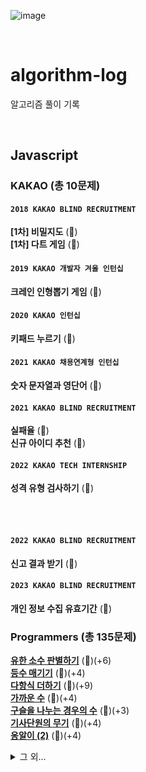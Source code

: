 ![image](https://user-images.githubusercontent.com/97934878/208298826-232f9659-06b6-49ec-ae6e-ce790ce57e78.png)

<br/>

# algorithm-log

알고리즘 풀이 기록

<br/>

## Javascript

### KAKAO (총 10문제)

#### `2018 KAKAO BLIND RECRUITMENT`

<b>[1차] 비밀지도</b> (🌟)<br/>
<b>[1차] 다트 게임</b> (🌟)<br/>

#### `2019 KAKAO 개발자 겨울 인턴십`

<b>크레인 인형뽑기 게임</b> (🌟)<br/>

#### `2020 KAKAO 인턴십`

<b>키패드 누르기</b> (🌟)<br/>

#### `2021 KAKAO 채용연계형 인턴십`

<b>숫자 문자열과 영단어</b> (🌟)<br/>

#### `2021 KAKAO BLIND RECRUITMENT`

<b>실패율</b> (🌟)<br/>
<b>신규 아이디 추천</b> (🌟)<br/>

#### `2022 KAKAO TECH INTERNSHIP`

<b>성격 유형 검사하기</b> (🌟)<br/>

<br/>
<br/>

#### `2022 KAKAO BLIND RECRUITMENT`

<b>신고 결과 받기</b> (🌟)<br/>

#### `2023 KAKAO BLIND RECRUITMENT`

<b>개인 정보 수집 유효기간</b> (🌟)<br/>

### Programmers (총 135문제)

[<b>유한 소수 판별하기</b>](https://velog.io/@mayowall/%EC%9C%A0%ED%95%9C%EC%86%8C%EC%88%98-%ED%8C%90%EB%B3%84%ED%95%98%EA%B8%B0-6) (🌟)(+6)<br/>
[<b>등수 매기기</b>](https://velog.io/@mayowall/Programmers-%EB%93%B1%EC%88%98-%EB%A7%A4%EA%B8%B0%EA%B8%B0-2) (🌟)(+4)<br/>
[<b>다항식 더하기</b>](https://velog.io/@mayowall/Programmers-%EB%8B%A4%ED%95%AD%EC%8B%9D-%EB%8D%94%ED%95%98%EA%B8%B0-9) (🌟)(+9)<br/>
[<b>가까운 수</b>](https://velog.io/@mayowall/Programmers-%EA%B0%80%EA%B9%8C%EC%9A%B4-%EC%88%98-4%EC%A0%90) (🌟)(+4)<br/>
[<b>구슬을 나누는 경우의 수</b>](https://velog.io/@mayowall/Programmers-%EA%B5%AC%EC%8A%AC%EC%9D%84-%EB%82%98%EB%88%84%EB%8A%94-%EA%B2%BD%EC%9A%B0%EC%9D%98-%EC%88%98) (🌟)(+3)<br/>
[<b>기사단원의 무기</b>](https://velog.io/@mayowall/Programmers-%EA%B8%B0%EC%82%AC%EB%8B%A8%EC%9B%90%EC%9D%98-%EB%AC%B4%EA%B8%B0-4) (🌟)(+4)<br/>
[<b>옹알이 (2)</b>](https://velog.io/@mayowall/Programmers-%EC%98%B9%EC%95%8C%EC%9D%B4-2-4) (🌟)(+4)<br/>

<details>
<summary>그 외...</summary>
<b>나머지 구하기</b> (🌟)<br/>
<b>양꼬치</b> (🌟)<br/>
<b>연속된 수의 합</b> (🌟)<br/>
<b>배열 두 배 만들기</b> (🌟)<br/>
<b>배열 뒤집기</b> (🌟)<br/>
<b>피자 나눠먹기(3)</b> (🌟)<br/>
<b>피자 나눠먹기(1)</b> (🌟)<br/>
<b>최댓값 만들기(1)</b> (🌟)<br/>
<b>문자열 뒤집기</b> (🌟)<br/>
<b>삼각형의 완성조건(1)</b> (🌟)<br/>
<b>점의 위치 구하기</b> (🌟)<br/>
<b>배열 원소의 길이</b> (🌟)<br/>
<b>아이스 아메리카노</b> (🌟)<br/>
<b>배열 자르기</b> (🌟)<br/>
<b>짝수 홀수 개수</b> (🌟)<br/>
<b>편지</b> (🌟)<br/>
<b>짝수는 싫어요</b> (🌟)<br/>
<b>문자 반복 출력하기</b> (🌟)<br/>
<b>특정 문자 제거하기</b> (🌟)<br/>
<b>중앙값 구하기</b> (🌟)<br/>
<b>순서 쌍의 개수</b> (🌟)<br/>
<b>옷가게 할인 받기</b> (🌟)<br/>
<b>제곱수 판별하기</b> (🌟)<br/>
<b>자릿수 더하기</b> (🌟)<br/>
<b>배열의 유사도</b> (🌟)<br/>
<b>문자열 안의 문자열</b> (🌟)<br/>
<b>숨어있는 숫자의 덧셈</b> (🌟)<br/>
<b>모음 제거</b> (🌟)<br/>
<b>개미 군단</b> (🌟)<br/>
<b>주사위의 개수</b> (🌟)<br/>
<b>암호 해독</b> (🌟)<br/>
<b>세균 증식</b> (🌟)<br/>
<b>n의 배수 고르기</b> (🌟)<br/>
<b>대문자와 소문자</b> (🌟)<br/>
<b>문자열 정렬하기</b> (🌟)<br/>
<b>가위 바위 보</b> (🌟)<br/>
<b>가장 큰 수 찾기</b> (🌟)<br/>
<b>약수 구하기</b> (🌟)<br/>
<b>배열 회전시키기</b> (🌟)<br/>
<b>외계행성의 나이</b> (🌟)<br/>
<b>최댓값 만들기(2)</b> (🌟)<br/>
<b>숫자 찾기</b> (🌟)<br/>
<b>인덱스 바꾸기</b> (🌟)<br/>
<b>369게임</b> (🌟)<br/>
<b>문자열 정렬하기(2)</b> (🌟)<br/>
<b>합성수 찾기</b> (🌟)<br/>
<b>중복된 문자 제거</b> (🌟)<br/>
<b>모스부호(1)</b> (🌟)<br/>
<b>2차원으로 만들기</b> (🌟)<br/>
<b>k의 개수</b> (🌟)<br/>
<b>진료순서 정하기</b> (🌟)<br/>
<b>한 번만 등장한 문자</b> (🌟)<br/>
<b>7의 개수</b> (🌟)<br/>
<b>이진수 더하기</b> (🌟)<br/>
<b>숨어있는 숫자의 덧셈(2)</b> (🌟)(+4)<br/>
<b>공 던지기</b> (🌟)<br/>
<b>잘라서 배열로 저장하기</b> (🌟)<br/>
<b>영어가 싫어요</b> (🌟)<br/>
<b>소인수분해</b> (🌟)(+3)<br/>
<b>문자열 계산하기</b> (🌟)(+3)<br/>
<b>분수의 덧셈</b> (🌟)<br/>
<b>최빈값 구하기</b> (🌟)(+2)<br/>
<b>캐릭터의 좌표</b> (🌟)(+3)<br/>
<b>삼각형의 완성조건</b> (🌟)<br/>
<b>외계어 사전</b> (🌟)<br/>
<b>컨트롤 제트</b> (🌟)<br/>
<b>로그인 성공?</b> (🌟)<br/>
<b>직사각형 넓이 구하기</b> (🌟)(+2)<br/>
<b>문자열 밀기</b> (🌟)(+4)<br/>
<b>피자 나눠먹기</b> (🌟)<br/>
<b>치킨 쿠폰</b> (🌟)(+3)<br/>
<b>특이한 정렬</b> (🌟)<br/>
<b>저주의 숫자 3</b> (🌟)<br/>
<b>OX 퀴즈</b> (🌟)<br/>
<b>팩토리얼</b> (🌟)<br/>
<b>A로 B 만들기</b> (🌟)<br/>
<b>구슬을 나누는 경우의 수</b> (🌟🌟) (+3)<br/>
<b>짝수와 홀수</b> (🌟)<br/>
<b>평균 구하기</b> (🌟)<br/>
<b>약수의 합</b> (🌟)<br/>
<b>자연수를 뒤집어 배열로 만들기</b> (🌟)<br/>
<b>정수 제곱근 판별</b> (🌟)<br/>
<b>문자열 내 p와 y의 개수</b> (🌟)<br/>
<b>x만큼 간격이 있는 n개의 숫자</b> (🌟)<br/>
<b>문자열을 정수로 바꾸기</b> (🌟)<br/>
<b>하샤드 수</b> (🌟)<br/>
<b>정수 내림차순으로 배치하기</b> (🌟)<br/>
<b>나머지가 1이 되는 수 찾기</b> (🌟)<br/>
<b>두 정수 사이의 값</b> (🌟)<br/>
<b>콜라즈 추측</b> (🌟)<br/>
<b>서울에서 김서방 찾기</b> (🌟)<br/>
<b>핸드폰 번호 가리기</b> (🌟)<br/>
<b>나누어 떨어지는 숫자 배열</b> (🌟)<br/>
<b>제일 작은 수 제거하기</b> (🌟)<br/>
<b>음양 더하기</b> (🌟)<br/>
<b>없는 숫자 더하기</b> (🌟)<br/>
<b>가운데 글자 가져오기</b> (🌟)<br/>
<b>수박수박수박수박수?</b> (🌟)<br/>
<b>내적</b> (🌟)<br/>
<b>문자열 내림차순으로 배치하기</b> (🌟)<br/>
<b>문자열 다루기 기본</b> (🌟)<br/>
<b>부족한 금액 계산하기</b> (🌟)<br/>
<b>행렬의 덧셈</b> (🌟)<br/>
<b>같은 숫자는 싫어</b> (🌟)<br/>
<b>이상한 문자 만들기</b> (🌟)<br/>
<b>3진법 뒤집기</b> (🌟)<br/>
<b>예산</b> (🌟)<br/>
<b>시저 암호</b> (🌟)<br/>
<b>최소직사각형</b> (🌟)<br/>
<b>삼총사</b> (🌟)<br/>
<b>문자열 내 마음대로 정렬하기</b> (🌟)<br/>
<b>K번째수</b> (🌟)<br/>
<b>두 개 뽑아서 더하기</b> (🌟)<br/>
<b>2016년</b> (🌟)<br/>
<b>폰켓몬</b> (🌟)<br/>
<b>콜라 문제</b> (🌟)<br/>
<b>소수 찾기</b> (🌟)<br/>
<b>모의고사</b> (🌟)<br/>
<b>소수 만들기</b> (🌟)<br/>
<b>크기가 작은 부분 문자열</b> (🌟)<br/>
<b>푸드 파이트 대회</b> (🌟)<br/>
<b>가장 가까운 같은 글자</b> (🌟)<br/>
<b>로또의 최고 순위와 최저 순위</b> (🌟)<br/>
<b>체육복</b> (🌟)<br/>
<b>과일 장수</b> (🌟)<br/>
<b>완주하지 못한 선수</b> (🌟)<br/>
<b>명예의 전당</b> (🌟)<br/>
<b>문자열 나누기</b> (🌟)<br/>
<b>안전지대</b> (🌟) (+2)<br/>
</details>
